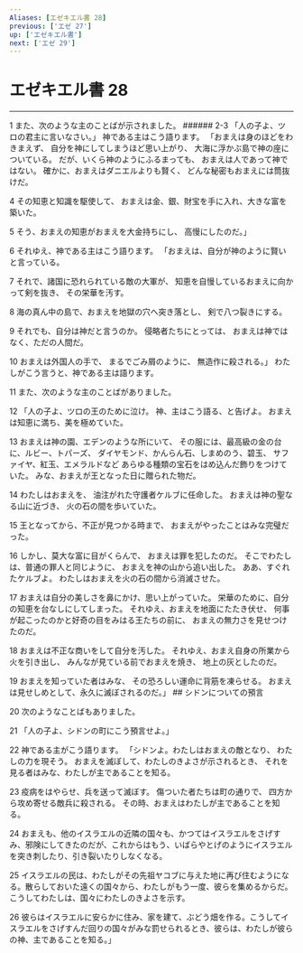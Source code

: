 ```yaml
---
Aliases: [エゼキエル書 28]
previous: ['エゼ 27']
up: ['エゼキエル書']
next: ['エゼ 29']
---
```

# エゼキエル書 28

***




1 
また、次のような主のことばが示されました。 ###### 2-3 「人の子よ、ツロの君主に言いなさい。」 神である主はこう語ります。 「おまえは身のほどをわきまえず、 自分を神にしてしまうほど思い上がり、 大海に浮かぶ島で神の座についている。 だが、いくら神のようにふるまっても、 おまえは人であって神ではない。 確かに、おまえはダニエルよりも賢く、 どんな秘密もおまえには筒抜けだ。 



4 
その知恵と知識を駆使して、 おまえは金、銀、財宝を手に入れ、大きな富を築いた。 



5 
そう、おまえの知恵がおまえを大金持ちにし、 高慢にしたのだ。」 



6 
それゆえ、神である主はこう語ります。 「おまえは、自分が神のように賢いと言っている。 



7 
それで、諸国に恐れられている敵の大軍が、 知恵を自慢しているおまえに向かって剣を抜き、 その栄華を汚す。 



8 
海の真ん中の島で、おまえを地獄の穴へ突き落とし、 剣で八つ裂きにする。 



9 
それでも、自分は神だと言うのか。 侵略者たちにとっては、 おまえは神ではなく、ただの人間だ。 



10 
おまえは外国人の手で、 まるでごみ屑のように、 無造作に殺される。」 わたしがこう言うと、神である主は語ります。 



11 
また、次のような主のことばがありました。 



12 
「人の子よ、ツロの王のために泣け。 神、主はこう語る、と告げよ。 おまえは知恵に満ち、美を極めていた。 



13 
おまえは神の園、エデンのような所にいて、 その服には、最高級の金の台に、ルビー、トパーズ、 ダイヤモンド、かんらん石、しまめのう、碧玉、 サファイヤ、紅玉、エメラルドなど あらゆる種類の宝石をはめ込んだ飾りをつけていた。 みな、おまえが王となった日に贈られた物だ。 



14 
わたしはおまえを、 油注がれた守護者ケルブに任命した。 おまえは神の聖なる山に近づき、 火の石の間を歩いていた。 



15 
王となってから、不正が見つかる時まで、 おまえがやったことはみな完璧だった。 



16 
しかし、莫大な富に目がくらんで、 おまえは罪を犯したのだ。 そこでわたしは、普通の罪人と同じように、 おまえを神の山から追い出した。 ああ、すぐれたケルブよ。 わたしはおまえを火の石の間から消滅させた。 



17 
おまえは自分の美しさを鼻にかけ、思い上がっていた。 栄華のために、自分の知恵を台なしにしてしまった。 それゆえ、おまえを地面にたたき伏せ、 何事が起こったのかと好奇の目をみはる王たちの前に、 おまえの無力さを見せつけたのだ。 



18 
おまえは不正な商いをして自分を汚した。 それゆえ、おまえ自身の所業から火を引き出し、 みんなが見ている前でおまえを焼き、 地上の灰としたのだ。 



19 
おまえを知っていた者はみな、 その恐ろしい運命に背筋を凍らせる。 おまえは見せしめとして、永久に滅ぼされるのだ。」 ## シドンについての預言 



20 
次のようなことばもありました。 



21 
「人の子よ、シドンの町にこう預言せよ。」 



22 
神である主がこう語ります。 「シドンよ。わたしはおまえの敵となり、 わたしの力を現そう。 おまえを滅ぼして、わたしのきよさが示されるとき、 それを見る者はみな、わたしが主であることを知る。 



23 
疫病をはやらせ、兵を送って滅ぼす。 傷ついた者たちは町の通りで、 四方から攻め寄せる敵兵に殺される。 その時、おまえはわたしが主であることを知る。 



24 
おまえも、他のイスラエルの近隣の国々も、かつてはイスラエルをさげすみ、邪険にしてきたのだが、これからはもう、いばらやとげのようにイスラエルを突き刺したり、引き裂いたりしなくなる。 



25 
イスラエルの民は、わたしがその先祖ヤコブに与えた地に再び住むようになる。散らしておいた遠くの国々から、わたしがもう一度、彼らを集めるからだ。こうしてわたしは、国々にわたしのきよさを示す。 



26 
彼らはイスラエルに安らかに住み、家を建て、ぶどう畑を作る。こうしてイスラエルをさげすんだ回りの国々がみな罰せられるとき、彼らは、わたしが彼らの神、主であることを知る。」
